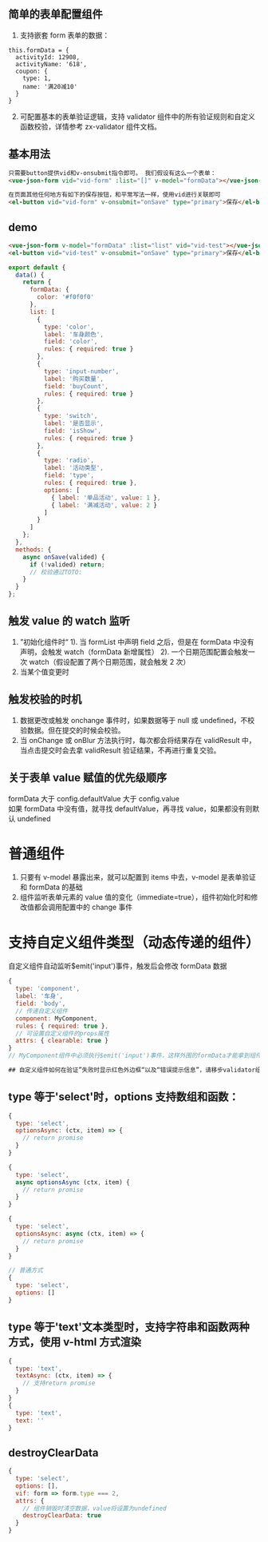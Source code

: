 ## 简单的表单配置组件

1. 支持嵌套 form 表单的数据：

```
this.formData = {
  activityId: 12908,
  activityName: '618',
  coupon: {
    type: 1,
    name: '满20减10'
  }
}
```

2. 可配置基本的表单验证逻辑，支持 validator 组件中的所有验证规则和自定义函数校验，详情参考 zx-validator 组件文档。

## 基本用法

```html
只需要button提供vid和v-onsubmit指令即可。 我们假设有这么一个表单：
<vue-json-form vid="vid-form" :list="[]" v-model="formData"></vue-json-form>

在页面其他任何地方有如下的保存按钮，和平常写法一样，使用vid进行关联即可
<el-button vid="vid-form" v-onsubmit="onSave" type="primary">保存</el-button>
```


## demo

```html
<vue-json-form v-model="formData" :list="list" vid="vid-test"></vue-json-form>
<el-button vid="vid-test" v-onsubmit="onSave" type="primary">保存</el-button>
```

```js
export default {
  data() {
    return {
      formData: {
        color: '#f0f0f0'
      },
      list: [
        {
          type: 'color',
          label: '车身颜色',
          field: 'color',
          rules: { required: true }
        },
        {
          type: 'input-number',
          label: '购买数量',
          field: 'buyCount',
          rules: { required: true }
        },
        {
          type: 'switch',
          label: '是否显示',
          field: 'isShow',
          rules: { required: true }
        },
        {
          type: 'radio',
          label: '活动类型',
          field: 'type',
          rules: { required: true },
          options: [
            { label: '单品活动', value: 1 },
            { label: '满减活动', value: 2 }
          ]
        }
      ]
    };
  },
  methods: {
    async onSave(valided) {
      if (!valided) return;
      // 校验通过TOTO:
    }
  }
};
```

## 触发 value 的 watch 监听

1. ”初始化组件时“
   1). 当 formList 中声明 field 之后，但是在 formData 中没有声明，会触发 watch（formData 新增属性）
   2). 一个日期范围配置会触发一次 watch（假设配置了两个日期范围，就会触发 2 次）
2. 当某个值变更时

## 触发校验的时机

1. 数据更改或触发 onchange 事件时，如果数据等于 null 或 undefined，不校验数据。但在提交的时候会校验。
2. 当 onChange 或 onBlur 方法执行时，每次都会将结果存在 validResult 中，当点击提交时会去拿 validResult 验证结果，不再进行重复交验。

## 关于表单 value 赋值的优先级顺序

formData 大于 config.defaultValue 大于 config.value  
如果 formData 中没有值，就寻找 defaultValue，再寻找 value，如果都没有则默认 undefined

# 普通组件

1. 只要有 v-model 暴露出来，就可以配置到 items 中去，v-model 是表单验证和 formData 的基础
2. 组件监听表单元素的 value 值的变化（immediate=true），组件初始化时和修改值都会调用配置中的 change 事件

# 支持自定义组件类型（动态传递的组件）

自定义组件自动监听\$emit('input')事件，触发后会修改 formData 数据

```js
{
  type: 'component',
  label: '车身',
  field: 'body',
  // 传递自定义组件
  component: MyComponent,
  rules: { required: true },
  // 可设置自定义组件的props属性
  attrs: { clearable: true }
}
// MyComponent组件中必须执行$emit('input')事件，这样外围的formData才能拿到组件中的value，等同于执行formData.body = {MyComponent组件中的值}

## 自定义组件如何在验证”失败时显示红色外边框“以及“错误提示信息”，请移步validator组件中的readme.md

```

## type 等于'select'时，options 支持数组和函数：

```js
{
  type: 'select',
  optionsAsync: (ctx, item) => {
    // return promise
  }
}

{
  type: 'select',
  async optionsAsync (ctx, item) {
    // return promise
  }
}

{
  type: 'select',
  optionsAsync: async (ctx, item) => {
    // return promise
  }
}

// 普通方式
{
  type: 'select',
  options: []
}
```

## type 等于'text'文本类型时，支持字符串和函数两种方式，使用 v-html 方式渲染

```js
{
  type: 'text',
  textAsync: (ctx, item) => {
    // 支持return promise
  }
}
{
  type: 'text',
  text: ''
}
```

## destroyClearData

```js
{
  type: 'select',
  options: [],
  vif: form => form.type === 2,
  attrs: {
    // 组件销毁时清空数据，value将设置为undefined
    destroyClearData: true
  }
}
```
